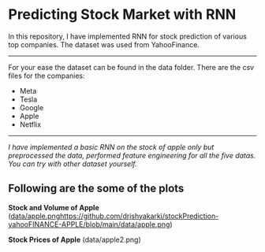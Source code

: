 # Predicting Stock Market with RNN

In this repository, I have implemented RNN for stock prediction of various top companies. The dataset was used from YahooFinance.
______
For your ease the dataset can be found in the data folder. There are the csv files for the companies:
- Meta
- Tesla
- Google
- Apple
- Netflix
_____
*I have implemented a basic RNN on the stock of apple only but preprocessed the data, performed feature engineering for all the five datas. You can try with other dataset yourself.*

## Following are the some of the plots

**Stock and Volume of Apple**
([data/apple.png](https://github.com/drishyakarki/stockPrediction-yahooFINANCE-APPLE/blob/main/data/apple.png)https://github.com/drishyakarki/stockPrediction-yahooFINANCE-APPLE/blob/main/data/apple.png)

**Stock Prices of Apple**
(data/apple2.png)
